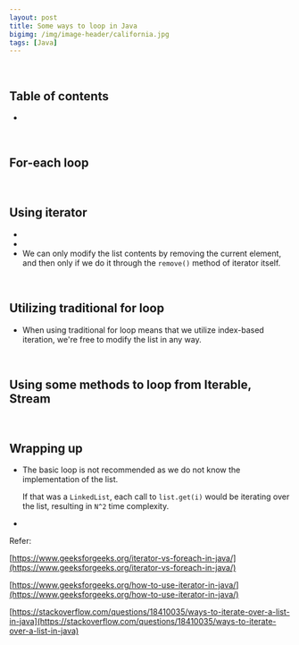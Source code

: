 ```yaml
---
layout: post
title: Some ways to loop in Java
bigimg: /img/image-header/california.jpg
tags: [Java]
---
```




<br>

## Table of contents
- []()



<br>

## For-each loop




<br>

## Using iterator
- 
- 
- We can only modify the list contents by removing the current element, and then only if we do it through the ```remove()``` method of iterator itself.

<br>

## Utilizing traditional for loop


- When using traditional for loop means that we utilize index-based iteration, we're free to modify the list in any way.

<br>

## Using some methods to loop from Iterable, Stream



<br>

## Wrapping up
- The basic loop is not recommended as we do not know the implementation of the list.

    If that was a ```LinkedList```, each call to ```list.get(i)``` would be iterating over the list, resulting in ```N^2``` time complexity.

- 



Refer:

[https://www.geeksforgeeks.org/iterator-vs-foreach-in-java/](https://www.geeksforgeeks.org/iterator-vs-foreach-in-java/)

[https://www.geeksforgeeks.org/how-to-use-iterator-in-java/](https://www.geeksforgeeks.org/how-to-use-iterator-in-java/)

[https://stackoverflow.com/questions/18410035/ways-to-iterate-over-a-list-in-java](https://stackoverflow.com/questions/18410035/ways-to-iterate-over-a-list-in-java)